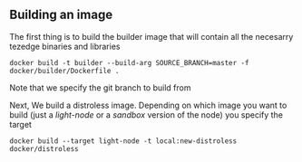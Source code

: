 ## Building an image

The first thing is to build the builder image that will contain all the necesarry tezedge binaries and libraries

```
docker build -t builder --build-arg SOURCE_BRANCH=master -f docker/builder/Dockerfile .
```

Note that we specify the git branch to build from

Next, We build a distroless image. Depending on which image you want to build (just a *light-node* or a *sandbox* version of the node) you specify the target

```
docker build --target light-node -t local:new-distroless docker/distroless
```

